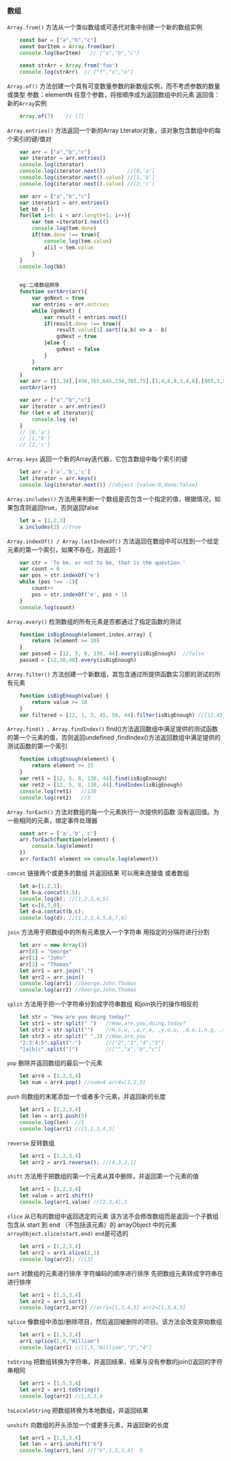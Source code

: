 ### 数组

`Array.from()` 方法从一个类似数组或可迭代对象中创建一个新的数组实例

```javascript
    const bar = ["a","b","c"]
    const barItem = Array.from(bar)
    console.log(barItem)   // ["a","b","c"]

    const strArr = Array.from('foo')
    console.log(strArr)  // ["f","o","o"]
```

`Array.of()` 方法创建一个具有可变数量参数的新数组实例，而不考虑参数的数量或类型
参数：elementN 任意个参数，将按顺序成为返回数组中的元素
返回值：新的`Array`实例
```javascript
    Array.of(7)    // [7]
```

`Array.entries()` 方法返回一个新的Array Lterator对象，该对象包含数组中的每个索引的键/值对

```javascript
    var arr = ["a","b","c"]
    var iterator = arr.entries()
    console.log(iterator)
    console.log(iterator.next())       //[0,'a']
    console.log(iterator.next().value) //[1,'b']
    console.log(iterator.next().value) //[2,'c']

    var arr = ["a","b","c"]
    var iterator1 = arr.entries()
    let bb = []
    for(let i=0; i < arr.length+1; i++){
        var tem =iterator1.next()
        console.log(tem.done)
        if(tem.done !== true){
            console.log(tem.value)
            a[i] = tem.value
        }
    }
    console.log(bb)


    eg:二维数组排序
    function sortArr(arr){
        var goNext = true
        var entries = arr.entries
        while (goNext) {
            var result = entries.next()
            if(result.done !== true){
                result.value[1].sort((a,b) => a - b)
                goNext = true
            }else {
                goNext = false
            }
        }
        return arr
    }
    var arr = [[1,34],[456,765,645,234,765,75],[1,4,6,8,3,4,6],[865,3,5645,8,67,4,456,3]]
    sortArr(arr)

    var arr = ["a","b","c"]
    var iterator = arr.entries()
    for (let e of iterator){
        console.log (e)
    }
    // [0,'a']
    // [1,'b']
    // [2,'c']
```

`Array.keys` 返回一个新的Array迭代器，它包含数组中每个索引的键

```javascript
    let arr = ['a','b','c']
    let iterator = arr.keys()
    console.log(iterator.next()) //object {value:0,done:false}
```

`Array.includes()` 方法用来判断一个数组是否包含一个指定的值，根据情况，如果包含则返回true，否则返回false

```javascript
    let a = [1,2,3]
    a.includes(2) //true
```


`Array.indexOf() / Array.lastIndexOf()` 方法返回在数组中可以找到一个给定元素的第一个索引，如果不存在，则返回-1

```javascript
    var str = 'To be, or not to be, that is the question.'
    var count = 0
    var pos = str.indexOf('e')
    while (pos !== -1){
        count++
        pos = str.indexOf('e', pos + 1)
    }
    console.log(count)
```


`Array.every()` 检测数组的所有元素是否都通过了指定函数的测试

```javascript
    function isBigEnough(element,index,array) {
        return (element >= 10)
    }
    var passed = [12, 5, 8, 130, 44].every(isBigEnough)  //false
    passed = [12,30,40].every(isBigEnough)
```

`Array.filter()` 方法创建一个新数组，其包含通过所提供函数实习那的测试的所有元素 

```javascript
    function isBigEnough(value) {
        return value >= 10
    }
    var filtered = [12, 1, 3, 45, 56, 44].filter(isBigEnough) //[12,45,56,44]
```
`Array.find() 、Array.findIndex()` find()方法返回数组中满足提供的测试函数的第一个元素的值，否则返回undefined ,findIndex()方法返回数组中满足提供的测试函数的第一个索引

```javascript
    function isBigEnough(element) {
        return element >= 15
    }
    var ret1 = [12, 5, 8, 130, 44].find(isBigEnough)
    var ret2 = [12, 5, 8, 130, 44].findIndex(isBigEnough)
    console.log(ret1)   //130
    console.log(ret2)   //3
```

`Array.forEach()` 方法对数组的每一个元素执行一次提供的函数 没有返回值。为一些相同的元素，绑定事件处理器

```javascript
    const arr = ['a','b','c']
    arr.forEach(function(element) {
        console.log(element)
    })
    arr.forEach( element => console.log(element))
```

`concat` 链接两个或更多的数组 并返回结果
可以用来连接值 或者数组

```javascript
    let a=[1,2,3];
    let b=a.concat(4,5);
    console.log(b); //[1,2,3,4,5]
    let c=[6,7,8];
    let d=a.contact(b,c);
    console.log(d); //[1,2,3,4,5,6,7,8]
```

`join` 方法用于把数组中的所有元素放入一个字符串 用指定的分隔符进行分割

```javascript
    let arr = new Array(3)
    arr[0] = "George"
    arr[1] = "John"
    arr[2] = "Thomas"
    let arr1 = arr.join(".")
    let arr2 = arr.join()
    console.log(arr1) //George.John.Thomas
    console.log(arr2) //George,John,Thomas
```

`split` 方法用于把一个字符串分割成字符串数组 和join执行的操作相反的

```javascript
    let str = "How are you doing today?"
    let str1 = str.split(" ")   //How,are,you,doing,today?
    let str2 = str.split("")    //H,o,w, ,a,r,e, ,y,o,u, ,d,o,i,n,g, ,t,o,d,a,y,?
    let str3 = str.split(" ",3) //How,are,you
    "2:3:4:5".split(":")        //["2","3","4","5"]
    "|a|b|c".split("|")         //["","a","b","c"]
```

`pop` 删除并返回数组的最后一个元素

```javascript
    let arr4 = [1,2,3,4]
    let num = arr4.pop() //num=4 arr4=[1,2,3]
```

`push` 向数组的末尾添加一个或者多个元素，并返回新的长度

```javascript
    let arr1 = [1,2,3,4]
    let len = arr1.push(5)
    console.log(len)  //5
    console.log(arr1) //[1,2,3,4,5]
```

`reverse` 反转数组

```javascript
    let arr1 = [1,2,3,4]
    let arr2 = arr1.reverse(); //[4,3,2,1]
```

`shift` 方法用于把数组的第一个元素从其中删除，并返回第一个元素的值

```javascript
    let arr1 = [1,2,3,4]
    let value = arr1.shift()
    console.log(arr1,value) //[2,3,4],1
```

`slice` 从已有的数组中返回选定的元素 该方法不会修改数组而是返回一个子数组 包含从 start 到 end （不包括该元素）的 arrayObject 中的元素
`arrayObject.slice(start,end)` `end`是可选的 

```javascript
    let arr1 = [1,2,3,4]
    let arr2 = arr1.slice(2,3)
    console.log(arr2); //[3] 
```

`sort` 对数组的元素进行排序  字符编码的顺序进行排序 先把数组元素转成字符串在进行排序

```javascript
    let arr1 = [1,5,3,4]
    let arr2 = arr1.sort()
    console.log(arr1,arr2) //arr1=[1,3,4,5] arr2=[1,3,4,5]
```

`splice` 像数组中添加/删除项目，然后返回被删除的项目。该方法会改变原始数组

```javascript
    let arr1 = [1,5,3,4]
    arr1.splice(2,0,"William")
    console.log(arr1) //[1,5,"William","3","4"]
```

`toString` 把数组转换为字符串，并返回结果，结果与没有参数的join()返回的字符串相同

```javascript
    let arr1 = [1,5,3,4]
    let arr2 = arr1.toString()
    console.log(arr2) //1,5,3,4
```

`toLocaleString` 把数组转换为本地数组，并返回结果


`unshift` 向数组的开头添加一个或更多元素，并返回新的长度

```javascript
    let arr1 = [1,5,3,4]
    let len = arr1.unshift("6")
    console.log(arr1,len) //["6",1,5,3,4]  5
```

